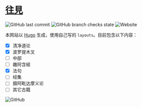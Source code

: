 # [往見](https://ehipassa.org)

![GitHub last commit](https://img.shields.io/github/last-commit/jhintr/jhintr.github.io) ![GitHub branch checks state](https://img.shields.io/github/checks-status/jhintr/jhintr.github.io/master) ![Website](https://img.shields.io/website?down_message=offline&up_message=online&url=https%3A%2F%2Fehipassa.org)

本网站以 [Hugo](https://gohugo.io) 生成，使用自己写的 `layouts`。目前包含以下内容：

- [x] 清净道论
- [x] 波罗提木叉
- [ ] 中部
- [ ] 雜阿含經
- [x] 法句
- [ ] 经集
- [ ] 摄阿毗达摩义论
- [ ] 其它古籍

![GitHub](https://img.shields.io/github/license/jhintr/jhintr.github.io)
